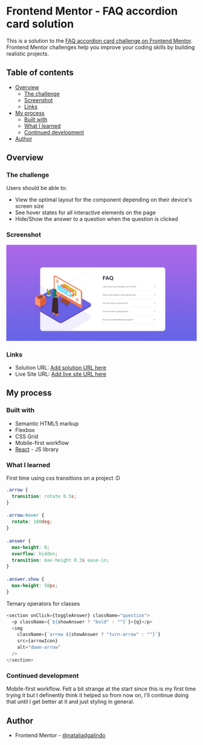 # Frontend Mentor - FAQ accordion card solution

This is a solution to the [FAQ accordion card challenge on Frontend Mentor](https://www.frontendmentor.io/challenges/faq-accordion-card-XlyjD0Oam). Frontend Mentor challenges help you improve your coding skills by building realistic projects.

## Table of contents

- [Overview](#overview)
  - [The challenge](#the-challenge)
  - [Screenshot](#screenshot)
  - [Links](#links)
- [My process](#my-process)
  - [Built with](#built-with)
  - [What I learned](#what-i-learned)
  - [Continued development](#continued-development)
- [Author](#author)

## Overview

### The challenge

Users should be able to:

- View the optimal layout for the component depending on their device's screen size
- See hover states for all interactive elements on the page
- Hide/Show the answer to a question when the question is clicked

### Screenshot

![](/public/faq-accordion-ss.jpeg)

### Links

- Solution URL: [Add solution URL here](https://your-solution-url.com)
- Live Site URL: [Add live site URL here](https://your-live-site-url.com)

## My process

### Built with

- Semantic HTML5 markup
- Flexbox
- CSS Grid
- Mobile-first workflow
- [React](https://reactjs.org/) - JS library

### What I learned

First time using css transitions on a project :D

```css
.arrow {
  transition: rotate 0.5s;
}

.arrow:hover {
  rotate: 180deg;
}

.answer {
  max-height: 0;
  overflow: hidden;
  transition: max-height 0.3s ease-in;
}

.answer.show {
  max-height: 50px;
}
```

Ternary operators for classes

```js
<section onClick={toggleAnswer} className="question">
  <p className={`${showAnswer ? "bold" : ""}`}>{q}</p>
  <img
    className={`arrow ${showAnswer ? "turn-arrow" : ""}`}
    src={arrowIcon}
    alt="down-arrow"
  />
</section>
```

### Continued development

Mobile-first workflow. Felt a bit strange at the start since this is my first time trying it but I definently think it helped so from now on, I'll continue doing that until I get better at it and just styling in general.

## Author

- Frontend Mentor - [@nataliadgalindo](https://www.frontendmentor.io/profile/nataliadgalindo)
